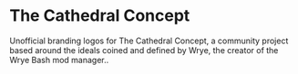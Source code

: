 # The Cathedral Concept

Unofficial branding logos for The Cathedral Concept, a community project based around the ideals coined and defined by Wrye, the creator of the Wrye Bash mod manager..
